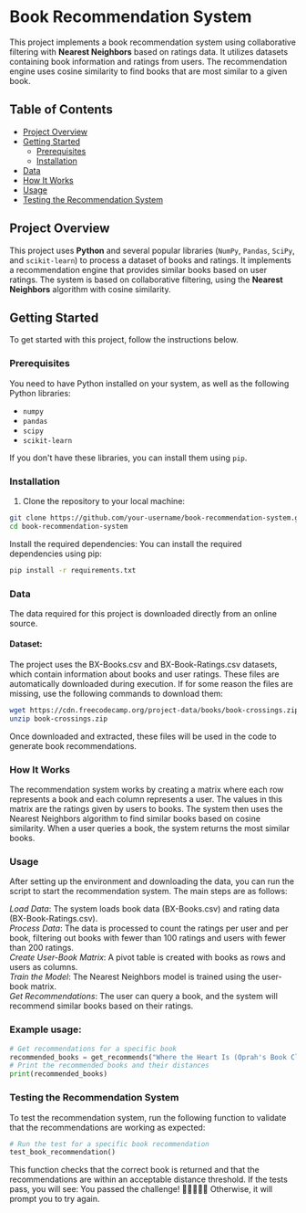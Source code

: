 # Book Recommendation System

This project implements a book recommendation system using collaborative filtering with **Nearest Neighbors** based on ratings data. It utilizes datasets containing book information and ratings from users. The recommendation engine uses cosine similarity to find books that are most similar to a given book.

## Table of Contents

- [Project Overview](#project-overview)
- [Getting Started](#getting-started)
  - [Prerequisites](#prerequisites)
  - [Installation](#installation)
- [Data](#data)
- [How It Works](#how-it-works)
- [Usage](#usage)
- [Testing the Recommendation System](#testing-the-recommendation-system)

## Project Overview

This project uses **Python** and several popular libraries (`NumPy`, `Pandas`, `SciPy`, and `scikit-learn`) to process a dataset of books and ratings. It implements a recommendation engine that provides similar books based on user ratings. The system is based on collaborative filtering, using the **Nearest Neighbors** algorithm with cosine similarity.

## Getting Started

To get started with this project, follow the instructions below.

### Prerequisites

You need to have Python installed on your system, as well as the following Python libraries:
- `numpy`
- `pandas`
- `scipy`
- `scikit-learn`

If you don't have these libraries, you can install them using `pip`.

### Installation

1. Clone the repository to your local machine:

```bash
git clone https://github.com/your-username/book-recommendation-system.git
cd book-recommendation-system
```
Install the required dependencies:
You can install the required dependencies using pip:
```bash
pip install -r requirements.txt
```

### Data

The data required for this project is downloaded directly from an online source.

#### Dataset:

The project uses the BX-Books.csv and BX-Book-Ratings.csv datasets, which contain information about books and user ratings.
These files are automatically downloaded during execution. If for some reason the files are missing, use the following commands to download them:

```bash
wget https://cdn.freecodecamp.org/project-data/books/book-crossings.zip
unzip book-crossings.zip
```
Once downloaded and extracted, these files will be used in the code to generate book recommendations.

### How It Works
The recommendation system works by creating a matrix where each row represents a book and each column represents a user.
The values in this matrix are the ratings given by users to books. The system then uses the Nearest Neighbors algorithm to find similar books based on cosine similarity. When a user queries a book, the system returns the most similar books.

### Usage
After setting up the environment and downloading the data, you can run the script to start the recommendation system. The main steps are as follows:

*Load Data*: The system loads book data (BX-Books.csv) and rating data (BX-Book-Ratings.csv).  
*Process Data*: The data is processed to count the ratings per user and per book, filtering out books with fewer than 100 ratings and users with fewer than 200 ratings.  
*Create User-Book Matrix*: A pivot table is created with books as rows and users as columns.  
*Train the Model*: The Nearest Neighbors model is trained using the user-book matrix.  
*Get Recommendations*: The user can query a book, and the system will recommend similar books based on their ratings.

### Example usage:

```python
# Get recommendations for a specific book
recommended_books = get_recommends("Where the Heart Is (Oprah's Book Club (Paperback))")
# Print the recommended books and their distances
print(recommended_books)
```
### Testing the Recommendation System
To test the recommendation system, run the following function to validate that the recommendations are working as expected:
```python
# Run the test for a specific book recommendation
test_book_recommendation()
```
This function checks that the correct book is returned and that the recommendations are within an acceptable distance threshold.
If the tests pass, you will see:
You passed the challenge! 🎉🎉🎉🎉🎉
Otherwise, it will prompt you to try again.

